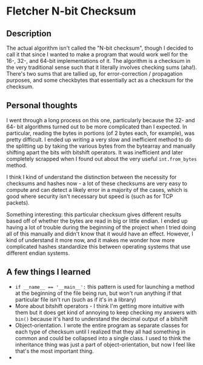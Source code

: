 # Fletcher N-bit Checksum

## Description
The actual algorithm isn't called the "N-bit checksum", though I decided to call it that since I wanted to make a program that would work well for the 16-, 32-, and 64-bit implementations of it. The algorithm is a checksum in the very traditional sense such that it literally involves checking sums (aha!). There's two sums that are tallied up, for error-correction / propagation purposes, and some checkbytes that essentially act as a checksum for the checksum.

## Personal thoughts
I went through a long process on this one, particularly because the 32- and 64- bit algorithms turned out to be more complicated than I expected. In particular, reading the bytes in portions (of 2 bytes each, for example), was pretty difficult. I ended up writing a very slow and inefficient method to do the splitting up by taking the various bytes from the bytearray and manually shifting apart the bits with bitshift operators. It was inefficient and later completely scrapped when I found out about the very useful `int.from_bytes` method.

I think I kind of understand the distinction between the necessity for checksums and hashes now - a lot of these checksums are very easy to compute and can detect a likely error in a majority of the cases, which is good where security isn't necessary but speed is (such as for TCP packets).  

Something interesting: this particular checksum gives different results based off of whether the bytes are read in big or little endian. I ended up having a lot of trouble during the beginning of the project when I tried doing all of this manually and didn't know that it would have an effect. However, I kind of understand it more now, and it makes me wonder how more complicated hashes standardize this between operating systems that use different endian systems.

## A few things I learned
 * `if __name__ == '__main__':` this pattern is used for launching a method at the beginning of the file being run, but won't run anything if that particular file isn't run (such as if it's in a library)
 * More about bitshift operators - I think I'm getting more intuitive with them but it does get kind of annoying to keep checking my answers with `bin()` because it's hard to understand the decimal output of a bitshift
 * Object-orientation. I wrote the entire program as separate classes for each type of checksum until I realized that they all had something in common and could be collapsed into a single class. I used to think the inheritance thing was just a part of object-orientation, but now I feel like that's the most important thing.
 *
